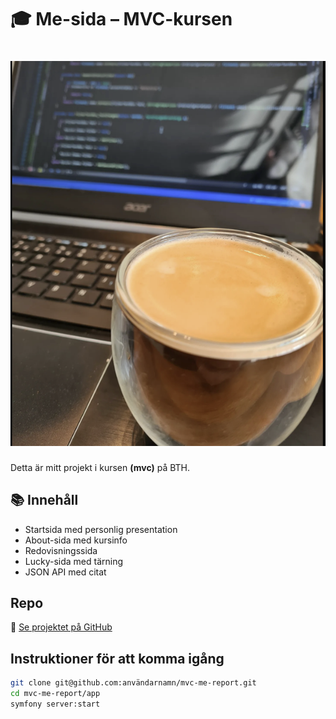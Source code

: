 # 🎓 Me-sida – MVC-kursen


![Headerbild](img/kod.png)
=======


Detta är mitt projekt i kursen **(mvc)** på BTH.

## 📚 Innehåll

- Startsida med personlig presentation
- About-sida med kursinfo
- Redovisningssida 
- Lucky-sida med tärning
- JSON API med citat

## Repo  
🔗 [Se projektet på GitHub](https://github.com/jojjan-johansson/mvc-kmom01)

## Instruktioner för att komma igång

```bash
git clone git@github.com:användarnamn/mvc-me-report.git
cd mvc-me-report/app
symfony server:start
